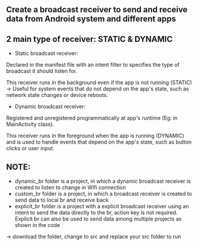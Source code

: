 ## Create a broadcast receiver to send and receive data from Android system and different apps

## 2 main type of receiver: STATIC & DYNAMIC

+ Static broadcast receiver:  

Declared in the manifest file with an intent filter to specifies the type of broadcast it should listen for.

This receiver runs in the background even if the app is not running (STATIC) -> Useful for system events that do not depend on the app's state, such as network state changes or device reboots.


+ Dynamic broadcast receiver:

Registered and unregistered programmatically at app's runtime (Eg: in MainActivity class).

This receiver runs in the foreground when the app is running (DYNAMIC) and is used to handle events that depend on the app's state, such as button clicks or user input.

## NOTE:

- dynamic_br folder is a project, in which a dynamic broadcast receiver is created to listen to change in Wifi connection
- custom_br folder is a project, in which a broadcast receiver is created to send data to local br and receive back
- explicit_br folder is a project with a explicit broadcast receiver using an intent to send the data directly to the br, action key is not required. Explicit br can also be used to send data among multiple projects as shown in the code

-> download the folder, change to src and replace your src folder to run
